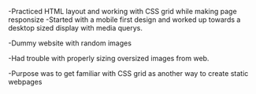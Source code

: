 -Practiced HTML layout and working with CSS grid while making page responsize
    -Started with a mobile first design and worked up towards a desktop sized display with media querys.
    
-Dummy website with random images

-Had trouble with properly sizing oversized images from web.

-Purpose was to get familiar with CSS grid as another way to create static webpages

